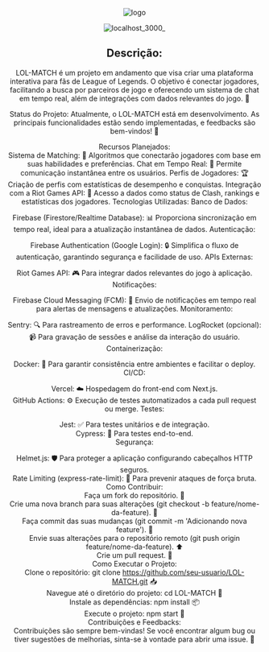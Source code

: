 
<div align="center">

![logo](https://github.com/user-attachments/assets/1390f1cc-0048-4fe3-ae41-f287afa7d548)


![localhost_3000_](https://github.com/user-attachments/assets/8d7d847b-6c24-426a-a1f0-498334042c62)

## Descrição:
LOL-MATCH é um projeto em andamento que visa criar uma plataforma interativa para fãs de League of Legends. O objetivo é conectar jogadores, facilitando a busca por parceiros de jogo e oferecendo um sistema de chat em tempo real, além de integrações com dados relevantes do jogo. 🌟

Status do Projeto:
Atualmente, o LOL-MATCH está em desenvolvimento. As principais funcionalidades estão sendo implementadas, e feedbacks são bem-vindos! 🚧

Recursos Planejados:<br/>
Sistema de Matching: 🤝 Algoritmos que conectarão jogadores com base em suas habilidades e preferências.
Chat em Tempo Real: 💬 Permite comunicação instantânea entre os usuários.
Perfis de Jogadores: 🏆 Criação de perfis com estatísticas de desempenho e conquistas.
Integração com a Riot Games API: 🔗 Acesso a dados como status de Clash, rankings e estatísticas dos jogadores.
Tecnologias Utilizadas:
Banco de Dados:<br/>

Firebase (Firestore/Realtime Database): 📊 Proporciona sincronização em tempo real, ideal para a atualização instantânea de dados.
Autenticação:<br/>

Firebase Authentication (Google Login): 🔒 Simplifica o fluxo de autenticação, garantindo segurança e facilidade de uso.
APIs Externas:<br/>

Riot Games API: 🎮 Para integrar dados relevantes do jogo à aplicação.
Notificações:<br/>

Firebase Cloud Messaging (FCM): 📲 Envio de notificações em tempo real para alertas de mensagens e atualizações.
Monitoramento:<br/>

Sentry: 🔍 Para rastreamento de erros e performance.
LogRocket (opcional): 📹 Para gravação de sessões e análise da interação do usuário.
Containerização:<br/>

Docker: 🐳 Para garantir consistência entre ambientes e facilitar o deploy.
CI/CD:<br/>

Vercel: ☁️ Hospedagem do front-end com Next.js.<br/>
GitHub Actions: ⚙️ Execução de testes automatizados a cada pull request ou merge.
Testes:

Jest: ✅ Para testes unitários e de integração.<br/>
Cypress: 🚀 Para testes end-to-end.<br/>
Segurança:<br/>

Helmet.js: 🛡️ Para proteger a aplicação configurando cabeçalhos HTTP seguros. <br/>
Rate Limiting (express-rate-limit): 🚫 Para prevenir ataques de força bruta.<br/>
Como Contribuir:<br/>
Faça um fork do repositório. 🍴<br/>
Crie uma nova branch para suas alterações (git checkout -b feature/nome-da-feature). 🌱<br/>
Faça commit das suas mudanças (git commit -m 'Adicionando nova feature'). 📝<br/>
Envie suas alterações para o repositório remoto (git push origin feature/nome-da-feature). ⬆️<br/>
Crie um pull request. 🔄<br/>
Como Executar o Projeto:<br/>
Clone o repositório: git clone https://github.com/seu-usuario/LOL-MATCH.git 📥<br/>
Navegue até o diretório do projeto: cd LOL-MATCH 📂<br/>
Instale as dependências: npm install 📦<br/>
Execute o projeto: npm start 🚀<br/>
Contribuições e Feedbacks:<br/>
Contribuições são sempre bem-vindas! Se você encontrar algum bug ou tiver sugestões de melhorias, sinta-se à vontade para abrir uma issue. 💬<br/>
<div/>
